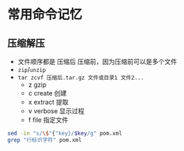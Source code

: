 # 常用命令记忆

## 压缩解压

- 文件顺序都是 压缩后 压缩前，因为压缩前可以是多个文件
- `zip`/`unzip`
- `tar zcvf 压缩后.tar.gz 文件或目录1 文件2...`
  - z gzip
  - c create 创建
  - x extract 提取
  - v verbose 显示过程
  - f file 指定文件

```sh
sed -in "s/\$"{"key}/$key/g" pom.xml
grep "行标识字符" pom.xml
```